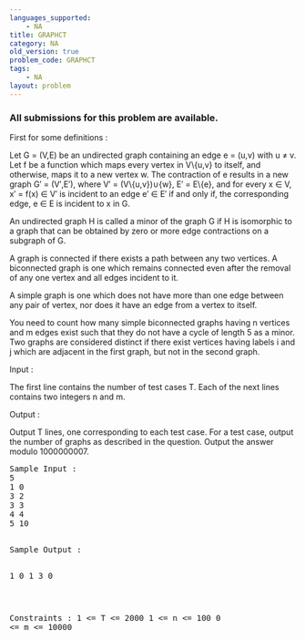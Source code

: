 ```yaml
---
languages_supported:
    - NA
title: GRAPHCT
category: NA
old_version: true
problem_code: GRAPHCT
tags:
    - NA
layout: problem
---
```

###  All submissions for this problem are available. 

First for some definitions :

Let G = (V,E) be an undirected graph containing an edge e = (u,v) with u ≠ v. Let f be a function which maps every vertex in V\\{u,v} to itself, and otherwise, maps it to a new vertex w. The contraction of e results in a new graph G′ = (V′,E′), where V′ = (V\\{u,v})∪{w}, E′ = E\\{e}, and for every x ∈ V, x′ = f(x) ∈ V′ is incident to an edge e′ ∈ E′ if and only if, the corresponding edge, e ∈ E is incident to x in G.

An undirected graph H is called a minor of the graph G if H is isomorphic to a graph that can be obtained by zero or more edge contractions on a subgraph of G.

A graph is connected if there exists a path between any two vertices. A biconnected graph is one which remains connected even after the removal of any one vertex and all edges incident to it.

A simple graph is one which does not have more than one edge between any pair of vertex, nor does it have an edge from a vertex to itself.

You need to count how many simple biconnected graphs having n vertices and m edges exist such that they do not have a cycle of length 5 as a minor. Two graphs are considered distinct if there exist vertices having labels i and j which are adjacent in the first graph, but not in the second graph.

Input :

The first line contains the number of test cases T. Each of the next lines contains two integers n and m.

Output :

Output T lines, one corresponding to each test case. For a test case, output the number of graphs as described in the question. Output the answer modulo 1000000007.

<pre>Sample Input :
5
1 0
3 2
3 3
4 4
5 10

</pre><pre>Sample Output :
1
0
1
3
0

</pre><pre>Constraints :
1 <= T <= 2000
1 <= n <= 100
0 <= m <= 10000
</pre>